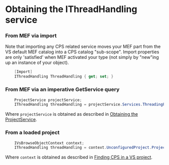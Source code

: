 Obtaining the IThreadHandling service
=====================================

### From MEF via import

Note that importing any CPS related service moves your MEF part from the
VS default MEF catalog into a CPS catalog "sub-scope". Import properties
are only 'satisfied' when MEF activated your type (not simply by "new"ing
up an instance of your object).

```csharp
    [Import]
    IThreadHandling ThreadHandling { get; set; }
```

### From MEF via an imperative GetService query

```csharp
    ProjectService projectService;
    IThreadHandling threadHandling = projectService.Services.ThreadingPolicy;
```

Where `projectService` is obtained as described in [Obtaining the ProjectService](Obtaining_the_ProjectService.md).

### From a loaded project

```csharp
    IVsBrowseObjectContext context;
    IThreadHandling threadHandling = context.UnconfiguredProject.ProjectService.Services.ThreadingPolicy;
```

Where `context` is obtained as described in [Finding CPS in a VS project](Finding_CPS_in_a_VS_project.md).